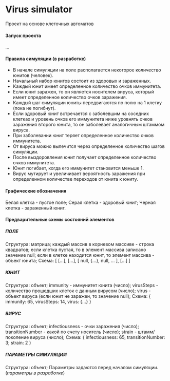 # Virus simulator
Проект на основе клеточных автоматов

#### Запуск проекта
...

#### Правила симуляции (в разработке)
- В начале симуляции на поле располагается некоторое количество юнитов (человек).
- Начальный набор юнитов состоит из здоровых и зараженных.
- Каждый юнит имеет определенное количество очков иммунитета.
- Если юнит заражен, то он является носителем вируса, который имеет определенное количество очков заражения.
- Каждый шаг симуляции юниты передвигаются по полю на 1 клетку (пока не погибнут).
- Если здоровый юнит встречается с заболевшим на соседних клетках и уровень очков его иммунитета ниже уровнять очков заражения второго юнита, то он заболевает аналогичным штаммом вируса.
- При заболевании юнит теряет определенное количество очков иммунитета.
- От вируса можно вылечится через определенное количество шагов симуляции.
- После выздоровления юнит получает определенное количество очков иммунитета.
- Юнит погибает, когда его иммунитет становится меньше 1.
- Вирус мутирует и увеличивает вероятность заражения при определенном количестве переходов от юнита к юниту.

#### Графические обозначения
Белая клетка - пустое поле;
Серая клетка - здоровый юнит;
Черная клетка - зараженный юнит.

#### Предварительные схемы состояний элементов

##### ПОЛЕ
Cтруктура: матрица;
каждый массив в корневом массиве - строка квадратов;
если клетка пустая, то в элемент массива записано значение null;
если в клетке находится юнит, то элемент массива - объект юнита;
Схема:
[ [...], [...], [ null, {...}, null, ... ], [...] ]

##### ЮНИТ
Структура: объект;
immunity - иммунитет юнита (число);
virusSteps - количество прошедших клеток с данным вирусом (число);
virus - объект вируса (если юнит не заражен, то значение null);
Схема:
{
immunity: 65,
virusSteps: 14,
virus: {...}
}

##### ВИРУС
Структура: объект;
infectiousness - очки заражения (число);
transitionNumber - какой по счету носитель (число);
strain - штамм/поколение вируса (число);
Схема:
{
infectiousness: 65,
transitionNumber: 3;
strain: 2
}

##### ПАРАМЕТРЫ СИМУЛЯЦИИ
Структура: объект;
Параметры задаются перед началом симуляции.
(*параметры в разработке*)